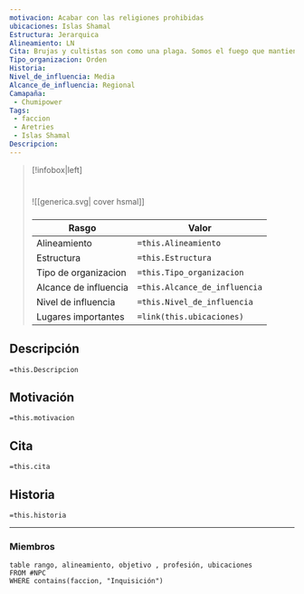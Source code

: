 ```yaml
---
motivacion: Acabar con las religiones prohibidas
ubicaciones: Islas Shamal
Estructura: Jerarquica
Alineamiento: LN
Cita: Brujas y cultistas son como una plaga. Somos el fuego que mantiene la plaga a raya
Tipo_organizacion: Orden
Historia: 
Nivel_de_influencia: Media
Alcance_de_influencia: Regional
Camapaña:
 - Chumipower
Tags:
 - faccion
 - Aretries
 - Islas Shamal
Descripcion: 
---
```


> [!infobox|left]
>  #
> ![[generica.svg| cover hsmal]]
> ###
> |Rasgo | Valor |
> | --- | --- |
> | Alineamiento | `=this.Alineamiento`|
> | Estructura | `=this.Estructura` |
> | Tipo de organizacion | `=this.Tipo_organizacion` |
>  | Alcance de influencia| `=this.Alcance_de_influencia` |
>  | Nivel de influencia| `=this.Nivel_de_influencia` |
>  | Lugares  importantes| `=link(this.ubicaciones)` |


## Descripción
`=this.Descripcion`
## Motivación
`=this.motivacion`
## Cita
`=this.cita`
## Historia
`=this.historia`

___

### Miembros

```dataview
table rango, alineamiento, objetivo , profesión, ubicaciones
FROM #NPC
WHERE contains(faccion, "Inquisición")
```
